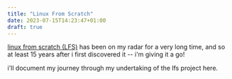 ```yaml
---
title: "Linux From Scratch"
date: 2023-07-15T14:23:47+01:00
draft: true
---
```


[linux from scratch (LFS)](https://www.linuxfromscratch.org/) has been on my radar for a very long time, and so at least 15 years after i first discovered it -- i'm giving it a go!

i'll document my journey through my undertaking of the lfs project here.